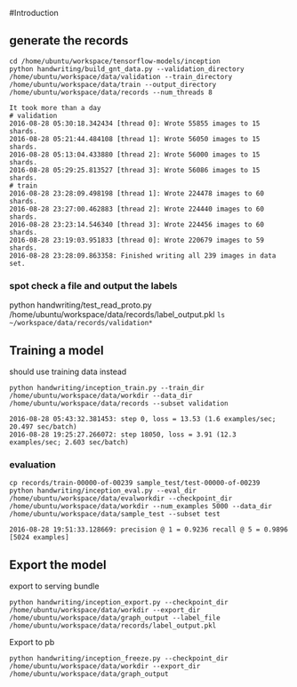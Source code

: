 #Introduction

## generate the records
```
cd /home/ubuntu/workspace/tensorflow-models/inception
python handwriting/build_gnt_data.py --validation_directory /home/ubuntu/workspace/data/validation --train_directory /home/ubuntu/workspace/data/train --output_directory /home/ubuntu/workspace/data/records --num_threads 8

It took more than a day
# validation
2016-08-28 05:30:18.342434 [thread 0]: Wrote 55855 images to 15 shards.
2016-08-28 05:21:44.484108 [thread 1]: Wrote 56050 images to 15 shards.
2016-08-28 05:13:04.433880 [thread 2]: Wrote 56000 images to 15 shards.
2016-08-28 05:29:25.813527 [thread 3]: Wrote 56086 images to 15 shards.
# train
2016-08-28 23:28:09.498198 [thread 1]: Wrote 224478 images to 60 shards.
2016-08-28 23:27:00.462883 [thread 2]: Wrote 224440 images to 60 shards.
2016-08-28 23:23:14.546340 [thread 3]: Wrote 224456 images to 60 shards.
2016-08-28 23:19:03.951833 [thread 0]: Wrote 220679 images to 59 shards.
2016-08-28 23:28:09.863358: Finished writing all 239 images in data set.
```

### spot check a file and output the labels
python handwriting/test_read_proto.py /home/ubuntu/workspace/data/records/label_output.pkl `ls ~/workspace/data/records/validation*`

## Training a model
should use training data instead
```
python handwriting/inception_train.py --train_dir /home/ubuntu/workspace/data/workdir --data_dir /home/ubuntu/workspace/data/records --subset validation

2016-08-28 05:43:32.381453: step 0, loss = 13.53 (1.6 examples/sec; 20.497 sec/batch)
2016-08-28 19:25:27.266072: step 18050, loss = 3.91 (12.3 examples/sec; 2.603 sec/batch)
```
### evaluation
```
cp records/train-00000-of-00239 sample_test/test-00000-of-00239
python handwriting/inception_eval.py --eval_dir /home/ubuntu/workspace/data/evalworkdir --checkpoint_dir /home/ubuntu/workspace/data/workdir --num_examples 5000 --data_dir /home/ubuntu/workspace/data/sample_test --subset test

2016-08-28 19:51:33.128669: precision @ 1 = 0.9236 recall @ 5 = 0.9896 [5024 examples]
```
## Export the model
export to serving bundle
```
python handwriting/inception_export.py --checkpoint_dir /home/ubuntu/workspace/data/workdir --export_dir /home/ubuntu/workspace/data/graph_output --label_file /home/ubuntu/workspace/data/records/label_output.pkl
```
Export to pb
```
python handwriting/inception_freeze.py --checkpoint_dir /home/ubuntu/workspace/data/workdir --export_dir /home/ubuntu/workspace/data/graph_output
```
